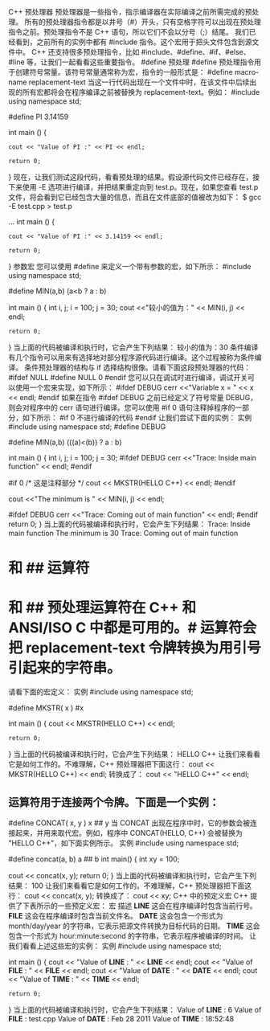 C++ 预处理器
预处理器是一些指令，指示编译器在实际编译之前所需完成的预处理。
所有的预处理器指令都是以井号（#）开头，只有空格字符可以出现在预处理指令之前。预处理指令不是 C++ 语句，所以它们不会以分号（;）结尾。
我们已经看到，之前所有的实例中都有 #include 指令。这个宏用于把头文件包含到源文件中。
C++ 还支持很多预处理指令，比如 #include、#define、#if、#else、#line 等，让我们一起看看这些重要指令。
#define 预处理
#define 预处理指令用于创建符号常量。该符号常量通常称为宏，指令的一般形式是：
#define macro-name replacement-text 
当这一行代码出现在一个文件中时，在该文件中后续出现的所有宏都将会在程序编译之前被替换为 replacement-text。例如：
#include <iostream>
using namespace std;
 
#define PI 3.14159
 
int main ()
{
 
    cout << "Value of PI :" << PI << endl; 
 
    return 0;
}
现在，让我们测试这段代码，看看预处理的结果。假设源代码文件已经存在，接下来使用 -E 选项进行编译，并把结果重定向到 test.p。现在，如果您查看 test.p 文件，将会看到它已经包含大量的信息，而且在文件底部的值被改为如下：
$ gcc -E test.cpp > test.p

...
int main ()
{
 
    cout << "Value of PI :" << 3.14159 << endl; 

    return 0;
}
参数宏
您可以使用 #define 来定义一个带有参数的宏，如下所示：
#include <iostream>
using namespace std;
 
#define MIN(a,b) (a<b ? a : b)
 
int main ()
{
   int i, j;
   i = 100;
   j = 30;
   cout <<"较小的值为：" << MIN(i, j) << endl;
 
    return 0;
}
当上面的代码被编译和执行时，它会产生下列结果：
较小的值为：30
条件编译
有几个指令可以用来有选择地对部分程序源代码进行编译。这个过程被称为条件编译。
条件预处理器的结构与 if 选择结构很像。请看下面这段预处理器的代码：
#ifdef NULL
   #define NULL 0
#endif
您可以只在调试时进行编译，调试开关可以使用一个宏来实现，如下所示：
#ifdef DEBUG
   cerr <<"Variable x = " << x << endl;
#endif
如果在指令 #ifdef DEBUG 之前已经定义了符号常量 DEBUG，则会对程序中的 cerr 语句进行编译。您可以使用 #if 0 语句注释掉程序的一部分，如下所示：
#if 0
   不进行编译的代码
#endif
让我们尝试下面的实例：
实例
#include <iostream>
using namespace std;
#define DEBUG
 
#define MIN(a,b) (((a)<(b)) ? a : b)
 
int main ()
{
   int i, j;
   i = 100;
   j = 30;
#ifdef DEBUG
   cerr <<"Trace: Inside main function" << endl;
#endif
 
#if 0
   /* 这是注释部分 */
   cout << MKSTR(HELLO C++) << endl;
#endif
 
   cout <<"The minimum is " << MIN(i, j) << endl;
 
#ifdef DEBUG
   cerr <<"Trace: Coming out of main function" << endl;
#endif
    return 0;
}
当上面的代码被编译和执行时，它会产生下列结果：
Trace: Inside main function
The minimum is 30
Trace: Coming out of main function
# 和 ## 运算符
# 和 ## 预处理运算符在 C++ 和 ANSI/ISO C 中都是可用的。# 运算符会把 replacement-text 令牌转换为用引号引起来的字符串。
请看下面的宏定义：
实例
#include <iostream>
using namespace std;
 
#define MKSTR( x ) #x
 
int main ()
{
    cout << MKSTR(HELLO C++) << endl;
 
    return 0;
}
当上面的代码被编译和执行时，它会产生下列结果：
HELLO C++
让我们来看看它是如何工作的。不难理解，C++ 预处理器把下面这行：
cout << MKSTR(HELLO C++) << endl;
转换成了：
cout << "HELLO C++" << endl;
## 运算符用于连接两个令牌。下面是一个实例：
#define CONCAT( x, y )  x ## y
当 CONCAT 出现在程序中时，它的参数会被连接起来，并用来取代宏。例如，程序中 CONCAT(HELLO, C++) 会被替换为 "HELLO C++"，如下面实例所示。
实例
#include <iostream>
using namespace std;
 
#define concat(a, b) a ## b
int main()
{
   int xy = 100;
   
   cout << concat(x, y);
   return 0;
}
当上面的代码被编译和执行时，它会产生下列结果：
100
让我们来看看它是如何工作的。不难理解，C++ 预处理器把下面这行：
cout << concat(x, y);
转换成了：
cout << xy;
C++ 中的预定义宏
C++ 提供了下表所示的一些预定义宏：
宏
描述
__LINE__
这会在程序编译时包含当前行号。
__FILE__
这会在程序编译时包含当前文件名。
__DATE__
这会包含一个形式为 month/day/year 的字符串，它表示把源文件转换为目标代码的日期。
__TIME__
这会包含一个形式为 hour:minute:second 的字符串，它表示程序被编译的时间。
让我们看看上述这些宏的实例：
实例
#include <iostream>
using namespace std;
 
int main ()
{
    cout << "Value of __LINE__ : " << __LINE__ << endl;
    cout << "Value of __FILE__ : " << __FILE__ << endl;
    cout << "Value of __DATE__ : " << __DATE__ << endl;
    cout << "Value of __TIME__ : " << __TIME__ << endl;
 
    return 0;
}
当上面的代码被编译和执行时，它会产生下列结果：
Value of __LINE__ : 6
Value of __FILE__ : test.cpp
Value of __DATE__ : Feb 28 2011
Value of __TIME__ : 18:52:48